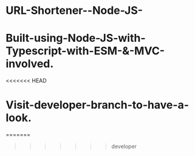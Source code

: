 # URL-Shortener--Node-JS-

# Built-using-Node-JS-with-Typescript-with-ESM-&-MVC-involved.
<<<<<<< HEAD

# Visit-developer-branch-to-have-a-look.
=======
>>>>>>> developer
